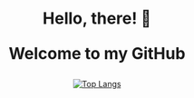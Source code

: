 <center>
<h1 align="center"><b> Hello, there! 👋

Welcome to my GitHub</b></h1>


[![Top Langs](https://github-readme-stats.vercel.app/api/top-langs/?username=guipaex&layout=compact&theme=dark&card_width=720)](https://github.com/anuraghazra/github-readme-stats)

<!--
**guipaex/guipaex** is a ✨ _special_ ✨ repository because its `README.md` (this file) appears on your GitHub profile.

Here are some ideas to get you started:

- 🔭 I’m currently working on ...
- 🌱 I’m currently learning ...
- 👯 I’m looking to collaborate on ...
- 🤔 I’m looking for help with ...
- 💬 Ask me about ...
- 📫 How to reach me: ...
- 😄 Pronouns: ...
- ⚡ Fun fact: ...
-->


</center>
